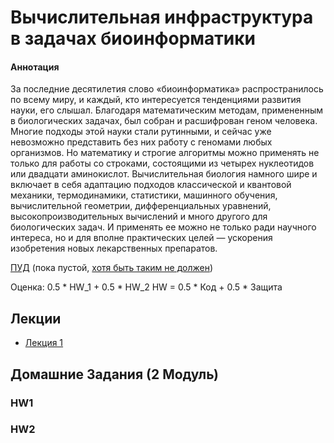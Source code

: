 # Вычислительная инфраструктура в задачах биоинформатики

#### Аннотация
За последние десятилетия слово «биоинформатика» распространилось по всему миру, и каждый, кто интересуется тенденциями развития науки, его слышал. Благодаря математическим методам, примененным в биологических задачах, был собран и расшифрован геном человека. Многие подходы этой науки стали рутинными, и сейчас уже невозможно представить без них работу с геномами любых организмов. Но математику и строгие алгоритмы можно применять не только для работы со строками, состоящими из четырех нуклеотидов или двадцати аминокислот. Вычислительная биология намного шире и включает в себя адаптацию подходов классической и квантовой механики, термодинамики, статистики, машинного обучения, вычислительной геометрии, дифференциальных уравнений, высокопроизводительных вычислений и много другого для биологических задач. И применять ее можно не только ради научного интереса, но и для вполне практических целей — ускорения изобретения новых лекарственных препаратов.

[ПУД](https://www.hse.ru/edu/courses/900082126) (пока пустой, [хотя быть таким не должен](https://www.hse.ru/studyspravka/programmauchdisc))

Оценка: 0.5 * HW_1 + 0.5 * HW_2
HW = 0.5 * Код + 0.5 * Защита 

## Лекции
- [Лекция 1](https://docs.google.com/viewer?url=https://github.com/Vladm0z/HSE-Bioinformatics/raw/main/Bioinformatics/MSc/CompBio/Lec_1.pdf)

## Домашние Задания (2 Модуль)
### HW1


### HW2
